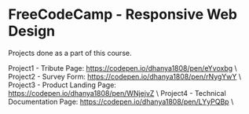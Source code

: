 # FreeCodeCamp - Responsive Web Design
Projects done as a part of this course. 
 
Project1 - Tribute Page: https://codepen.io/dhanya1808/pen/eYvoxbg \ 
Project2 - Survey Form: https://codepen.io/dhanya1808/pen/rNygYwY \ 
Project3 - Product Landing Page: https://codepen.io/dhanya1808/pen/WNjejvZ \ 
Project4 - Technical Documentation Page: https://codepen.io/dhanya1808/pen/LYyPQBp \ 
